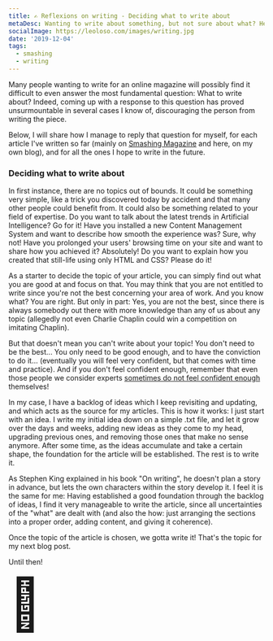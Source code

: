 ```yaml
---
title: ✍️ Reflexions on writing - Deciding what to write about
metaDesc: Wanting to write about something, but not sure about what? Here some ideas that have worked for me.
socialImage: https://leoloso.com/images/writing.jpg
date: '2019-12-04'
tags:
  - smashing
  - writing
---
```


Many people wanting to write for an online magazine will possibly find it difficult to even answer the most fundamental question: What to write about? Indeed, coming up with a response to this question has proved unsurmountable in several cases I know of, discouraging the person from writing the piece. 

Below, I will share how I manage to reply that question for myself, for each article I've written so far (mainly on [Smashing Magazine](https://www.smashingmagazine.com/author/leonardolosoviz/) and here, on my own blog), and for all the ones I hope to write in the future.

### Deciding what to write about

In first instance, there are no topics out of bounds. It could be something very simple, like a trick you discovered today by accident and that many other people could benefit from. It could also be something related to your field of expertise. Do you want to talk about the latest trends in Artificial Intelligence? Go for it! Have you installed a new Content Management System and want to describe how smooth the experience was? Sure, why not! Have you prolonged your users' browsing time on your site and want to share how you achieved it? Absolutely! Do you want to explain how you created that still-life using only HTML and CSS? Please do it!

As a starter to decide the topic of your article, you can simply find out what you are good at and focus on that. You may think that you are not entitled to write since you're not the best concerning your area of work. And you know what? You are right. But only in part: Yes, you are not the best, since there is always somebody out there with more knowledge than any of us about any topic (allegedly not even Charlie Chaplin could win a competition on imitating Chaplin). 

But that doesn't mean you can't write about your topic! You don't need to be the best... You only need to be good enough, and to have the conviction to do it... (eventually you will feel very confident, but that comes with time and practice). And if you don't feel confident enough, remember that even those people we consider experts [sometimes do not feel confident enough](https://www.smashingmagazine.com/2017/10/confessions-impostor-syndrome/) themselves! 

In my case, I have a backlog of ideas which I keep revisiting and updating, and which acts as the source for my articles. This is how it works: I just start with an idea. I write my initial idea down on a simple .txt file, and let it grow over the days and weeks, adding new ideas as they come to my head, upgrading previous ones, and removing those ones that make no sense anymore. After some time, as the ideas accumulate and take a certain shape, the foundation for the article will be established. The rest is to write it.

As Stephen King explained in his book "On writing", he doesn't plan a story in advance, but lets the own characters within the story develop it. I feel it is the same for me: Having established a good foundation through the backlog of ideas, I find it very manageable to write the article, since all uncertainties of the "what" are dealt with (and also the how: just arranging the sections into a proper order, adding content, and giving it coherence). 

Once the topic of the article is chosen, we gotta write it! That's the topic for my next blog post. 

Until then!

<span style="font-size: 100px;">👋</span>